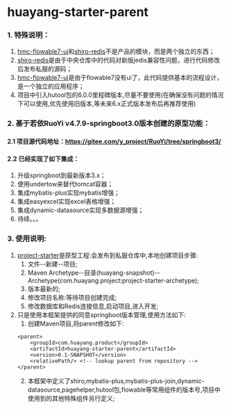 # huayang-starter-parent
### 1. 特殊说明：
1. [hmc-flowable7-ui](hmc-flowable7-ui)和[shiro-redis](shiro-redis)不是产品的模块，而是两个独立的东西；
2. [shiro-redis](shiro-redis)是由于中央仓库中的代码对新版jedis兼容性问题，进行代码修改后发布私服的源码；
3. [hmc-flowable7-ui](hmc-flowable7-ui)是由于flowable7没有ui了，此代码提供基本的流程设计，是一个独立的应用程序；
4. 项目中引入hutool包的6.0.0里程碑版本,尽量不要使用(在确保没有问题的情况下可以使用,优先使用旧版本,等未来6.x正式版本发布后再推荐使用)
### 2. 基于若依RuoYi v4.7.9-springboot3.0版本创建的原型功能：
#### 2.1 项目源代码地址：https://gitee.com/y_project/RuoYi/tree/springboot3/
#### 2.2 已经实现了如下集成：
1. 升级springboot到最新版本3.x；
2. 使用undertow来替代tomcat容器；
3. 集成mybatis-plus实现mybatis增强；
4. 集成easyexcel实现excel表格增强；
5. 集成dynamic-datasource实现多数据源增强；
6. 待续。。。
### 3. 使用说明:
1. [project-starter](project-starter)是原型工程:会发布到私服仓库中,本地创建项目步骤:
   1. 文件--新建--项目;
   2. Maven Archetype--目录(huayang-snapshot)--Archetype(com.huayang.project:project-starter-archetype);
   3. 版本最新的;
   4. 修改项目名称:等待项目创建完成;
   5. 修改数据库和Redis连接信息,启动项目,进入开发;
2. 只是使用本框架提供的同意springboot版本管理,使用方法如下:
   1. 创建Maven项目,将parent修改如下:
   ```
   <parent>
       <groupId>com.huayang.product</groupId>
       <artifactId>huayang-starter-parent</artifactId>
       <version>0.1-SNAPSHOT</version>
       <relativePath/> <!-- lookup parent from repository -->
   </parent>
   ```
   2. 本框架中定义了shiro,mybatis-plus,mybatis-plus-join,dynamic-datasource,pagehelper,hutool包,flowable等常用组件的版本号,项目中使用到的其他特殊组件另行定义;